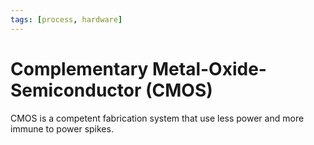 ```yaml
---
tags: [process, hardware]
---
```


# Complementary Metal-Oxide-Semiconductor (CMOS)

CMOS is a competent fabrication system that use less power and more immune to
power spikes.
